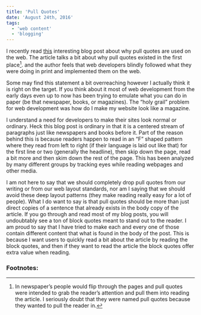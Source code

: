 ```yaml
---
title: 'Pull Quotes'
date: 'August 24th, 2016'
tags:
  - 'web content'
  - 'blogging'
---
```


I recently read <a href="https://adactio.com/journal/11102">this</a> interesting
blog post about why pull quotes are used on the web. The article talks a bit
about why pull quotes existed in the first place[^1]. and the author feels that
web developers blindly followed what they were doing in print and implemented
them on the web.

Some may find this statement a bit overreaching however I actually think it is
right on the target. If you think about it most of web development from the
early days even up to now has been trying to emulate what you can do in paper
(be that newspaper, books, or magazines). The “holy grail” problem for web
development was how do I make my website look like a magazine.

I understand a need for developers to make their sites look normal or ordinary.
Heck this blog post is ordinary in that it is a centered stream of paragraphs
just like newspapers and books before it. Part of the reason behind this is
because readers happen to read in an “F” shaped pattern where they read from
left to right (if their language is laid out like that) for the first line or
two (generally the headline), then skip down the page, read a bit more and then
skim down the rest of the page. This has been analyzed by many different groups
by tracking eyes while reading webpages and other media.

I am not here to say that we should completely drop pull quotes from our writing
or from our web layout standards, nor am I saying that we should avoid these
deep layout patterns (they make reading really easy for a lot of people). What I
do want to say is that pull quotes should be more than just direct copies of a
sentence that already exists in the body copy of the article. If you go through
and read most of my blog posts, you will undoubtably see a ton of block quotes
meant to stand out to the reader. I am proud to say that I have tried to make
each and every one of those contain different content that what is found in the
body of the post. This is because I want users to quickly read a bit about the
article by reading the block quotes, and then if they want to read the article
the block quotes offer extra value when reading.

### Footnotes:

[^1]:
    In newspaper’s people would flip through the pages and pull quotes were
    intended to grab the reader’s attention and pull them into reading the
    article. I seriously doubt that they were named pull quotes because they
    wanted to pull the reader in.
